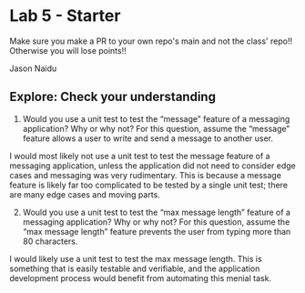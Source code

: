 # Lab 5 - Starter
Make sure you make a PR to your own repo's main and not the class' repo!! Otherwise you will lose points!!

Jason Naidu

## Explore: Check your understanding
1) Would you use a unit test to test the “message” feature of a messaging application? Why or why not? For this question, assume the “message” feature allows a user to write and send a message to another user.

I would most likely not use a unit test to test the message feature of a messaging application, unless the application did not need to consider edge cases and messaging was very rudimentary. This is because a message feature is likely far too complicated to be tested by a single unit test; there are many edge cases and moving parts.

2) Would you use a unit test to test the “max message length” feature of a messaging application? Why or why not? For this question, assume the “max message length” feature prevents the user from typing more than 80 characters.

I would likely use a unit test to test the max message length. This is something that is easily testable and verifiable, and the application development process would benefit from automating this menial task.